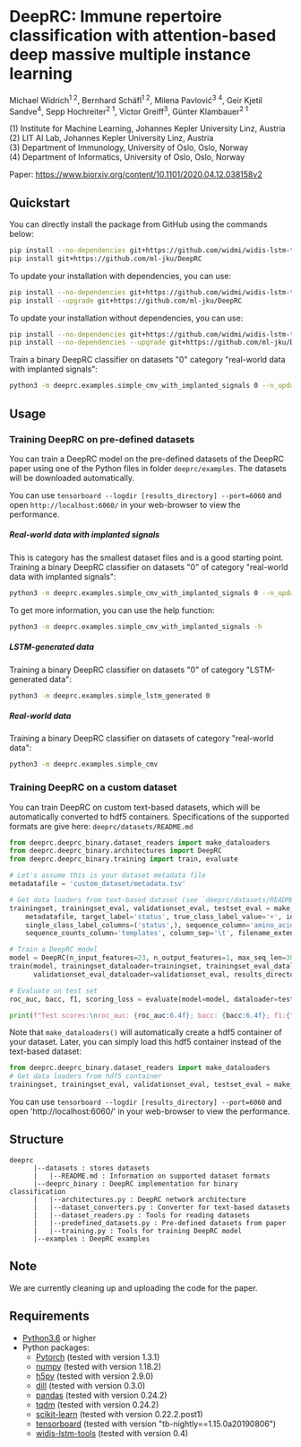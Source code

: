 # DeepRC: Immune repertoire classification with attention-based deep massive multiple instance learning

Michael Widrich<sup>1 2</sup>, 
Bernhard Schäfl<sup>1 2</sup>, 
Milena Pavlović<sup>3 4</sup>, 
Geir Kjetil Sandve<sup>4</sup>, 
Sepp Hochreiter<sup>2 1</sup>, 
Victor Greiff<sup>3</sup>, 
Günter Klambauer<sup>2 1</sup>

(1) Institute for Machine Learning, Johannes Kepler University Linz, Austria\
(2) LIT AI Lab, Johannes Kepler University Linz, Austria\
(3) Department of Immunology, University of Oslo, Oslo, Norway\
(4) Department of Informatics, University of Oslo, Oslo, Norway

Paper: https://www.biorxiv.org/content/10.1101/2020.04.12.038158v2

## Quickstart

You can directly install the package from GitHub using the commands below:

```bash
pip install --no-dependencies git+https://github.com/widmi/widis-lstm-tools
pip install git+https://github.com/ml-jku/DeepRC
```

To update your installation with dependencies, you can use:

```bash
pip install --no-dependencies git+https://github.com/widmi/widis-lstm-tools
pip install --upgrade git+https://github.com/ml-jku/DeepRC
```

To update your installation without dependencies, you can use:

```bash
pip install --no-dependencies git+https://github.com/widmi/widis-lstm-tools
pip install --no-dependencies --upgrade git+https://github.com/ml-jku/DeepRC
```

Train a binary DeepRC classifier on datasets "0" category "real-world data with implanted signals":

```bash
python3 -m deeprc.examples.simple_cmv_with_implanted_signals 0 --n_updates 10000 --evaluate_at 2000
```

## Usage
### Training DeepRC on pre-defined datasets
You can train a DeepRC model on the pre-defined datasets of the DeepRC paper 
using one of the Python files in folder `deeprc/examples`.
The datasets will be downloaded automatically.

You can use `tensorboard --logdir [results_directory] --port=6060` and 
open `http://localhost:6060/` in your web-browser to view the performance.

##### Real-world data with implanted signals
This is category has the smallest dataset files and is a good starting point.
Training a binary DeepRC classifier on datasets "0" of category "real-world data with implanted signals":
```bash
python3 -m deeprc.examples.simple_cmv_with_implanted_signals 0 --n_updates 10000 --evaluate_at 2000
```

To get more information, you can use the help function:
```bash
python3 -m deeprc.examples.simple_cmv_with_implanted_signals -h
```

##### LSTM-generated data
Training a binary DeepRC classifier on datasets "0" of category "LSTM-generated data":
```bash
python3 -m deeprc.examples.simple_lstm_generated 0
```

##### Real-world data
Training a binary DeepRC classifier on datasets of category "real-world data":
```bash
python3 -m deeprc.examples.simple_cmv
```

### Training DeepRC on a custom dataset
You can train DeepRC on custom text-based datasets,
which will be automatically converted to hdf5 containers.
Specifications of the supported formats are give here: `deeprc/datasets/README.md`
```python
from deeprc.deeprc_binary.dataset_readers import make_dataloaders
from deeprc.deeprc_binary.architectures import DeepRC
from deeprc.deeprc_binary.training import train, evaluate

# Let's assume this is your dataset metadata file
metadatafile = 'custom_dataset/metadata.tsv'

# Get data loaders from text-based dataset (see `deeprc/datasets/README.md` for format)
trainingset, trainingset_eval, validationset_eval, testset_eval = make_dataloaders(
    metadatafile, target_label='status', true_class_label_value='+', id_column='ID', 
    single_class_label_columns=('status',), sequence_column='amino_acid',
    sequence_counts_column='templates', column_sep='\t', filename_extension='.tsv')

# Train a DeepRC model
model = DeepRC(n_input_features=23, n_output_features=1, max_seq_len=30)
train(model, trainingset_dataloader=trainingset, trainingset_eval_dataloader=trainingset_eval,
      validationset_eval_dataloader=validationset_eval, results_directory='results')

# Evaluate on test set
roc_auc, bacc, f1, scoring_loss = evaluate(model=model, dataloader=testset_eval)

print(f"Test scores:\nroc_auc: {roc_auc:6.4f}; bacc: {bacc:6.4f}; f1:{f1:6.4f}; scoring_loss: {scoring_loss:6.4f}")
```

Note that `make_dataloaders()` will automatically create a hdf5 container of your dataset.
Later, you can simply load this hdf5 container instead of the text-based dataset:
```python
from deeprc.deeprc_binary.dataset_readers import make_dataloaders
# Get data loaders from hdf5 container
trainingset, trainingset_eval, validationset_eval, testset_eval = make_dataloaders('dataset.hdf5')
```

You can use `tensorboard --logdir [results_directory] --port=6060` and 
open 'http://localhost:6060/' in your web-browser to view the performance.

## Structure
```text
deeprc
      |--datasets : stores datasets
      |   |--README.md : Information on supported dataset formats
      |--deeprc_binary : DeepRC implementation for binary classification
      |   |--architectures.py : DeepRC network architecture
      |   |--dataset_converters.py : Converter for text-based datasets
      |   |--dataset_readers.py : Tools for reading datasets
      |   |--predefined_datasets.py : Pre-defined datasets from paper
      |   |--training.py : Tools for training DeepRC model
      |--examples : DeepRC examples
```

## Note
We are currently cleaning up and uploading the code for the paper.

## Requirements
- [Python3.6](https://www.python.org/) or higher
- Python packages:
   - [Pytorch](https://pytorch.org/) (tested with version 1.3.1)
   - [numpy](https://www.numpy.org/) (tested with version 1.18.2)
   - [h5py](https://www.h5py.org/) (tested with version 2.9.0)
   - [dill](https://pypi.org/project/dill/) (tested with version 0.3.0)
   - [pandas](https://pandas.pydata.org/) (tested with version 0.24.2)
   - [tqdm](https://tqdm.github.io/) (tested with version 0.24.2)
   - [scikit-learn](https://scikit-learn.org/) (tested with version 0.22.2.post1)
   - [tensorboard](https://www.tensorflow.org/tensorboard) (tested with version "tb-nightly==1.15.0a20190806")
   - [widis-lstm-tools](https://github.com/widmi/widis-lstm-tools) (tested with version 0.4)
